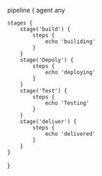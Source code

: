 pipeline {
    agent any

    stages {
        stage('build') {
            steps {
                echo 'builiding'
            }
        }
        stage('Depoly') {
            steps {
                echo 'deploying'
            }
        }
        stage('Test') {
            steps {
                echo 'Testing'
            }
        }
        stage('deliver') {
            steps {
                echo 'delivered'
            }
        }
    }
}

